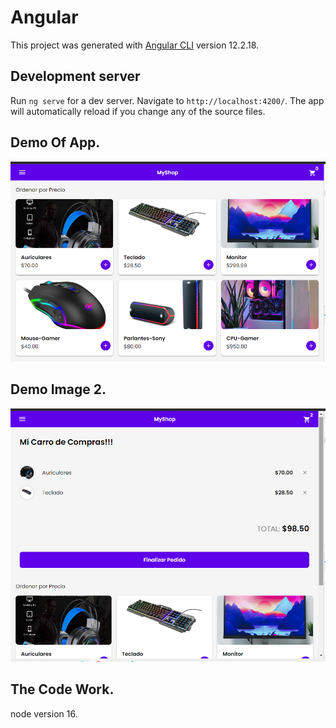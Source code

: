 # Angular

This project was generated with [Angular CLI](https://github.com/angular/angular-cli) version 12.2.18.

## Development server

Run `ng serve` for a dev server. Navigate to `http://localhost:4200/`. The app will automatically reload if you change any of the source files.

## Demo Of App.
![](https://github.com/wjmmk/Shopping-Cart-Angular/blob/main/src/assets/index.png)

## Demo Image 2.
![](https://github.com/wjmmk/Shopping-Cart-Angular/blob/main/src/assets/carrito.png)

## The Code Work.
node version 16.

